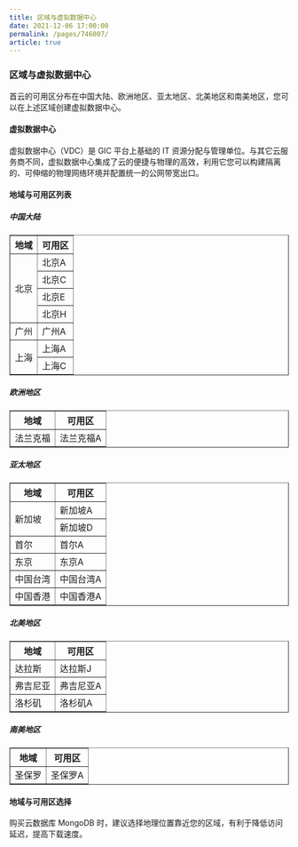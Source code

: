 ```yaml
---
title: 区域与虚拟数据中心
date: 2021-12-06 17:00:00
permalink: /pages/746007/
article: true
---
```


### 区域与虚拟数据中心

首云的可用区分布在中国大陆、欧洲地区、亚太地区、北美地区和南美地区，您可以在上述区域创建虚拟数据中心。

#### 虚拟数据中心

虚拟数据中心（VDC）是 GIC 平台上基础的 IT 资源分配与管理单位。与其它云服务商不同，虚拟数据中心集成了云的便捷与物理的高效，利用它您可以构建隔离的、可伸缩的物理网络环境并配置统一的公网带宽出口。

#### 地域与可用区列表

##### 中国大陆

<table width="95%" border="1" cellpadding="2" cellspacing="1">
	<thead>
        <tr>
        	<th>地域</th>
            <th>可用区</th>
        </tr>
	</thead>
    <tbody>
        <tr>
        	<td rowspan="4">北京</td>
            <td>北京A</td>
        </tr>
        <tr>
        	<td>北京C</td>
        </tr>
        <tr>
        	<td>北京E</td>
        </tr>
        <tr>
        	<td>北京H</td>
        </tr>
        <tr>
        	<td>广州</td>
            <td>广州A</td>
        </tr>
        <tr>
        	<td rowspan="2">上海</td>
            <td>上海A</td>
        </tr>
        <tr>
        	<td>上海C</td>
        </tr>
	</tbody>
</table>


##### 欧洲地区

<table width="95%" border="1" cellpadding="2" cellspacing="1">
	<thead>
        <tr>
        	<th>地域</th>
            <th>可用区</th>
        </tr>
	</thead>
    <tbody>
        <tr>
        	<td>法兰克福</td>
            <td>法兰克福A</td>
        </tr>
	</tbody>
</table>


##### 亚太地区

<table width="95%" border="1" cellpadding="2" cellspacing="1">
	<thead>
        <tr>
        	<th>地域</th>
            <th>可用区</th>
        </tr>
	</thead>
    <tbody>
        <tr>
        	<td rowspan="2">新加坡</td>
            <td>新加坡A</td>
        </tr>
        <tr>
        	<td>新加坡D</td>
        </tr>
        <tr>
        	<td>首尔</td>
            <td>首尔A</td>
        </tr>
        <tr>
        	<td>东京</td>
            <td>东京A</td>
        </tr>
        <tr>
        	<td>中国台湾</td>
            <td>中国台湾A</td>
        </tr>
        <tr>
        	<td>中国香港</td>
            <td>中国香港A</td>
        </tr>
	</tbody>
</table>


##### 北美地区

<table width="95%" border="1" cellpadding="2" cellspacing="1">
	<thead>
        <tr>
        	<th>地域</th>
            <th>可用区</th>
        </tr>
	</thead>
    <tbody>
        <tr>
        	<td>达拉斯</td>
            <td>达拉斯J</td>
        </tr>
        <tr>
        	<td>弗吉尼亚</td>
            <td>弗吉尼亚A</td>
        </tr>
        <tr>
        	<td>洛杉矶</td>
            <td>洛杉矶A</td>
        </tr>
	</tbody>
</table>


##### 南美地区

<table width="95%" border="1" cellpadding="2" cellspacing="1">
	<thead>
        <tr>
        	<th>地域</th>
            <th>可用区</th>
        </tr>
	</thead>
    <tbody>
        <tr>
        	<td>圣保罗</td>
            <td>圣保罗A</td>
        </tr>
	</tbody>
</table>


#### 地域与可用区选择

购买云数据库 MongoDB 时，建议选择地理位置靠近您的区域，有利于降低访问延迟，提高下载速度。

